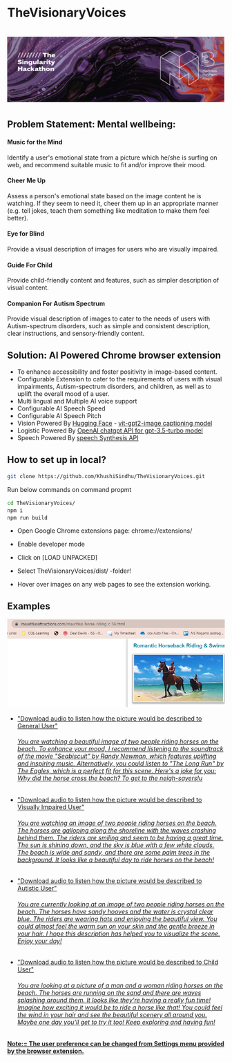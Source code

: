 # TheVisionaryVoices
# ![Image Title](M3.png)
## Problem Statement: Mental wellbeing: 
<h4>Music for the Mind</h4>
<p>Identify a user's emotional state from a picture which he/she is surfing on web, and recommend suitable music to fit and/or improve their mood.</p>

<h4>Cheer Me Up</h4>
<p>Assess a person's emotional state based on the image content he is watching. If they seem to need it, cheer them up in an appropriate manner (e.g. tell jokes, teach them something like meditation to make them feel better).</p>

<h4>Eye for Blind</h4>
<p>Provide a visual description of images for users who are visually impaired.</p>

<h4>Guide For Child</h4>
<p>Provide child-friendly content and features, such as simpler description of visual content.</p>

<h4>Companion For Autism Spectrum</h4>
<p>Provide visual description of images to cater to the needs of users with Autism-spectrum disorders, such as simple and consistent description, clear instructions, and sensory-friendly content.</p>

## Solution: AI Powered Chrome browser extension
<ul>
  <li>To enhance accessibility and foster positivity in image-based content.</li>
  <li>Configurable Extension to cater to the requirements of users with visual impairments, Autism-spectrum disorders, and children, as well as to uplift the overall mood of a user.</li>
  <li>Multi lingual and Multiple AI voice support</li>
  <li>Configurable AI Speech Speed</li>
  <li>Configurable AI Speech Pitch</li>
  <li>Vision Powered By <a href="https://huggingface.co/" target="_blank">Hugging Face</a> - <a href="https://api-inference.huggingface.co/models/nlpconnect/vit-gpt2-image-captioning" target="_blank">vit-gpt2-image captioning model</a></li>
 <li>Logistic Powered By <a href="https://api.openai.com/v1/chat/completions" target="_blank">OpenAI chatgpt API for gpt-3.5-turbo model</a></li>
 <li>Speech Powered By <a href="https://developer.chrome.com/blog/web-apps-that-talk-introduction-to-the-speech-synthesis-api/" target="_blank">speech Synthesis API</a></li>
</ul>


## How to set up in local?

```sh
git clone https://github.com/KhushiSindhu/TheVisionaryVoices.git
```
Run below commands on command propmt
```sh
cd TheVisionaryVoices/
npm i
npm run build
```

- Open Google Chrome extensions page: chrome://extensions/

- Enable developer mode

- Click on [LOAD UNPACKED]

- Select TheVisionaryVoices/dist/ -folder!

- Hover over images on any web pages to see the extension working.


## Examples
![Image Title](demoimage.jpg)
<ul>
  <li><a href="https://github.com/KhushiSindhu/TheVisionaryVoices/raw/main/Seabiscuit%20-%20Saturday%20at%2010-34.m4a">"Download audio to listen how the picture would be described to General User"</li><h6>You are watching a beautiful image of two people riding horses on the beach. To enhance your mood, I recommend listening to the soundtrack of the movie "Seabiscuit" by Randy Newman, which features uplifting and inspiring music. Alternatively, you could listen to "The Long Run" by The Eagles, which is a perfect fit for this scene. Here's a joke for you: Why did the horse cross the beach? To get to the neigh-sayers!u</h6>
  <li><a href="https://example.com/image.png">"Download audio to listen how the picture would be described to Visually Impaired User"</li><h6>You are watching an image of two people riding horses on the beach. The horses are galloping along the shoreline with the waves crashing behind them. The riders are smiling and seem to be having a great time. The sun is shining down, and the sky is blue with a few white clouds. The beach is wide and sandy, and there are some palm trees in the background. It looks like a beautiful day to ride horses on the beach!</h6>
  <li><a href="https://example.com/image.png">"Download audio to listen how the picture would be described to Autistic User"</li><h6>You are currently looking at an image of two people riding horses on the beach. The horses have sandy hooves and the water is crystal clear blue. The riders are wearing hats and enjoying the beautiful view. You could almost feel the warm sun on your skin and the gentle breeze in your hair. I hope this description has helped you to visualize the scene. Enjoy your day!</h6>
  <li><a href="https://example.com/image.png">"Download audio to listen how the picture would be described to Child User"</li><h6>You are looking at a picture of a man and a woman riding horses on the beach. The horses are running on the sand and there are waves splashing around them. It looks like they're having a really fun time! Imagine how exciting it would be to ride a horse like that! You could feel the wind in your hair and see the beautiful scenery all around you. Maybe one day you'll get to try it too! Keep exploring and having fun!</h6>
</ul>

#### Note:= The user preference can be changed from Settings menu provided by the browser extension.



